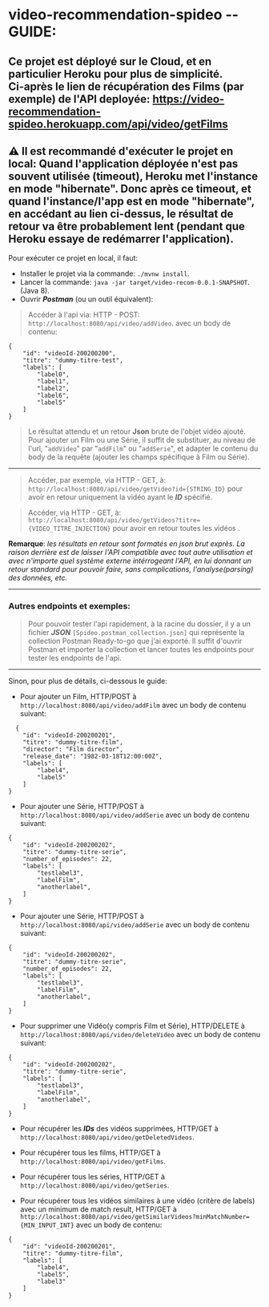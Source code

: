 # video-recommendation-spideo -- GUIDE:  

Ce projet est déployé sur le Cloud, et en particulier Heroku pour plus de simplicité.  
Ci-après le lien de récupération des Films (par exemple) de l'API deployée: https://video-recommendation-spideo.herokuapp.com/api/video/getFilms  
------
:warning: Il est recommandé d'exécuter le projet en local: Quand l'application déployée n'est pas souvent utilisée (timeout), Heroku met l'instance en mode "hibernate". Donc après ce timeout, et quand l'instance/l'app est en mode "hibernate", en accédant au lien ci-dessus, le résultat de retour va être probablement lent (pendant que Heroku essaye de redémarrer l'application).
------
Pour exécuter ce projet en local, il faut:
- Installer le projet via la commande: `./mvnw install`.
- Lancer la commande: `java -jar target/video-recom-0.0.1-SNAPSHOT`. (Java 8).
- Ouvrir ***Postman*** (ou un outil équivalent):
> Accéder à l'api via: HTTP - POST: `http://localhost:8080/api/video/addVideo`.  avec un body de contenu:
```
{
    "id": "videoId-200200200",
    "titre": "dummy-titre-test",
    "labels": [
        "label0",
        "label1",
        "label2",
        "label6",
        "label5"
    ]
}
```

> Le résultat attendu et un retour **Json** brute de l'objet vidéo ajouté. Pour ajouter un Film ou une Série, il suffit de substituer, au niveau de l'url, "`addVideo`" par "`addFilm`" ou "`addSerie`", et adapter le contenu du body de la requête (ajouter les champs spécifique à Film ou Série). 
----------
> Accéder, par exemple, via HTTP - GET, à: `http://localhost:8080/api/video/getVideo?id={STRING_ID}` pour avoir en retour uniquement la vidéo ayant le ***ID*** spécifié.

> Accéder, via HTTP - GET, à: `http://localhost:8080/api/video/getVideos?titre={VIDEO_TITRE_INJECTION}` pour avoir en retour toutes les vidéos .

**Remarque**: *les résultats en retour sont formatés en json brut exprès. La raison derrière est de laisser l'API compatible avec tout autre utilisation et avec n'importe quel système externe intérrogeant l'API, en lui donnant un retour standard pour pouvoir faire, sans complications, l'analyse(parsing) des données, etc.*

------

### Autres endpoints et exemples: 
> Pour pouvoir tester l'api rapidement, à la racine du dossier, il y a un fichier ***JSON*** `[Spideo.postman_collection.json]` qui représente la collection Postman Ready-to-go que j'ai exporté. Il suffit d'ouvrir Postman et importer la collection et lancer toutes les endpoints pour tester les endpoints de l'api.
------
Sinon, pour plus de détails, ci-dessous le guide: 
* Pour ajouter un Film, HTTP/POST à `http://localhost:8080/api/video/addFilm` avec un body de contenu suivant: 
```
  {
    "id": "videoId-200200201",
    "titre": "dummy-titre-film",
    "director": "Film director",
    "release_date": "1982-03-18T12:00:00Z",
    "labels": [
        "label4",
        "label5"
    ]
}
```  
* Pour ajouter une Série, HTTP/POST à `http://localhost:8080/api/video/addSerie` avec un body de contenu suivant:
```
{
    "id": "videoId-200200202",
    "titre": "dummy-titre-serie",
    "number_of_episodes": 22,
    "labels": [
        "testlabel3",
        "labelFilm",
        "anotherlabel",
    ]
}
```  
* Pour ajouter une Série, HTTP/POST à `http://localhost:8080/api/video/addSerie` avec un body de contenu suivant:
```
{
    "id": "videoId-200200202",
    "titre": "dummy-titre-serie",
    "number_of_episodes": 22,
    "labels": [
        "testlabel3",
        "labelFilm",
        "anotherlabel",
    ]
}
```  
* Pour supprimer une Vidéo(y compris Film et Série), HTTP/DELETE à `http://localhost:8080/api/video/deleteVideo` avec un body de contenu suivant:
```
{
    "id": "videoId-200200202",
    "titre": "dummy-titre-serie",
    "labels": [
        "testlabel3",
        "labelFilm",
        "anotherlabel",
    ]
}
```

* Pour récupérer les ***IDs*** des vidéos supprimées, HTTP/GET à `http://localhost:8080/api/video/getDeletedVideos`.  

* Pour récupérer tous les films, HTTP/GET à `http://localhost:8080/api/video/getFilms`.  

* Pour récupérer tous les séries, HTTP/GET à `http://localhost:8080/api/video/getSeries`.

* Pour récupérer tous les vidéos similaires à une vidéo (critère de labels) avec un minimum de match result, HTTP/GET à `http://localhost:8080/api/video/getSimilarVideos?minMatchNumber={MIN_INPUT_INT}` avec un body de contenu: 
```
{
    "id": "videoId-200200201",
    "titre": "dummy-titre-film",
    "labels": [
        "label4",
        "label5",
        "label3"
    ]
}
```
